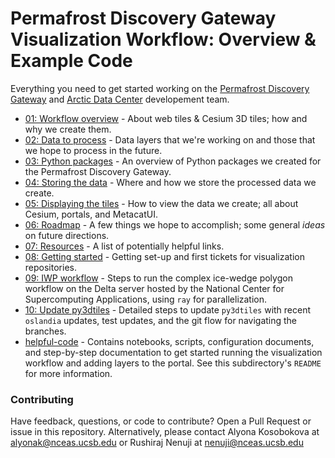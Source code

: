# Permafrost Discovery Gateway Visualization Workflow: Overview & Example Code

Everything you need to get started working on the [Permafrost Discovery Gateway](https://arcticdata.io/catalog/portals/permafrost) and [Arctic Data Center](https://arcticdata.io/catalog) developement team.
 
- [01: Workflow overview](01_workflow-overview.md) - About web tiles & Cesium 3D tiles; how and why we create them.
- [02: Data to process](02_data-to-process.md) - Data layers that we're working on and those that we hope to process in the future.
- [03: Python packages](03_python-packages.md) - An overview of Python packages we created for the Permafrost Discovery Gateway.
- [04: Storing the data](04_storing-the-data.md) - Where and how we store the processed data we create.
- [05: Displaying the tiles](05_displaying-the-tiles.md) - How to view the data we create; all about Cesium, portals, and MetacatUI.
- [06: Roadmap](06_roadmap.md) - A few things we hope to accomplish; some general *ideas* on future directions.
- [07: Resources](07_resources.md) - A list of potentially helpful links.
- [08: Getting started](08_getting-started.md) - Getting set-up and first tickets for visualization repositories.
- [09: IWP workflow](09_iwp-workflow.md) - Steps to run the complex ice-wedge polygon workflow on the Delta server hosted by the National Center for Supercomputing Applications, using `ray` for parallelization.
- [10: Update py3dtiles](10_update-py3dtiles.md) - Detailed steps to update `py3dtiles` with recent `oslandia` updates, test updates, and the git flow for navigating the branches.
- [helpful-code](https://github.com/PermafrostDiscoveryGateway/viz-info/tree/main/helpful-code) - Contains notebooks, scripts, configuration documents, and step-by-step documentation to get started running the visualization workflow and adding layers to the portal. See this subdirectory's `README` for more information.

### Contributing

Have feedback, questions, or code to contribute? Open a Pull Request or issue in this repository. Alternatively, please contact Alyona Kosobokova at alyonak@nceas.ucsb.edu or Rushiraj Nenuji at nenuji@nceas.ucsb.edu 
